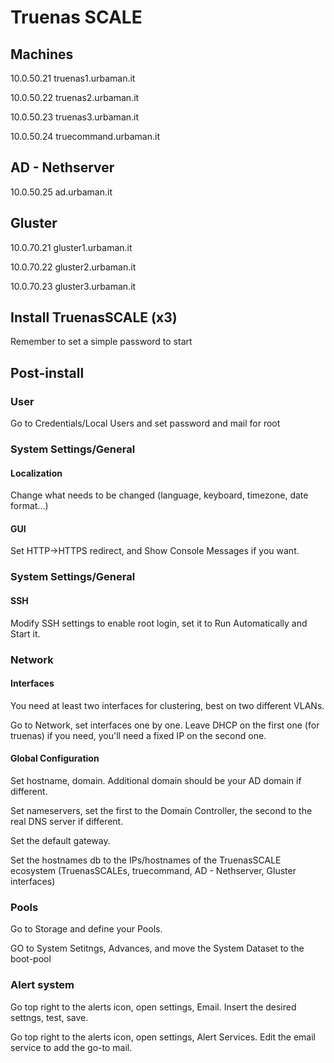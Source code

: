 # Truenas SCALE

## Machines

10.0.50.21 truenas1.urbaman.it

10.0.50.22 truenas2.urbaman.it

10.0.50.23 truenas3.urbaman.it

10.0.50.24 truecommand.urbaman.it

## AD - Nethserver

10.0.50.25 ad.urbaman.it

## Gluster

10.0.70.21 gluster1.urbaman.it

10.0.70.22 gluster2.urbaman.it

10.0.70.23 gluster3.urbaman.it

## Install TruenasSCALE (x3)

Remember to set a simple password to start

## Post-install

### User

Go to Credentials/Local Users and set password and mail for root

### System Settings/General

#### Localization

Change what needs to be changed (language, keyboard, timezone, date format...)

#### GUI

Set HTTP->HTTPS redirect, and Show Console Messages if you want.

### System Settings/General

#### SSH

Modify SSH settings to enable root login, set it to Run Automatically and Start it.

### Network

#### Interfaces

You need at least two interfaces for clustering, best on two different VLANs.

Go to Network, set interfaces one by one. Leave DHCP on the first one (for truenas) if you need, you'll need a fixed IP on the second one.

#### Global Configuration

Set hostname, domain. Additional domain should be your AD domain if different.

Set nameservers, set the first to the Domain Controller, the second to the real DNS server if different.

Set the default gateway.

Set the hostnames db to the IPs/hostnames of the TruenasSCALE ecosystem (TruenasSCALEs, truecommand, AD - Nethserver, Gluster interfaces)

### Pools

Go to Storage and define your Pools.

GO to System Setitngs, Advances, and move the System Dataset to the boot-pool

### Alert system

Go top right to the alerts icon, open settings, Email. Insert the desired settngs, test, save.

Go top right to the alerts icon, open settings, Alert Services. Edit the email service to add the go-to mail.
